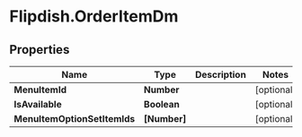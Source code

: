 # Flipdish.OrderItemDm

## Properties

Name | Type | Description | Notes
------------ | ------------- | ------------- | -------------
**MenuItemId** | **Number** |  | [optional] 
**IsAvailable** | **Boolean** |  | [optional] 
**MenuItemOptionSetItemIds** | **[Number]** |  | [optional] 


